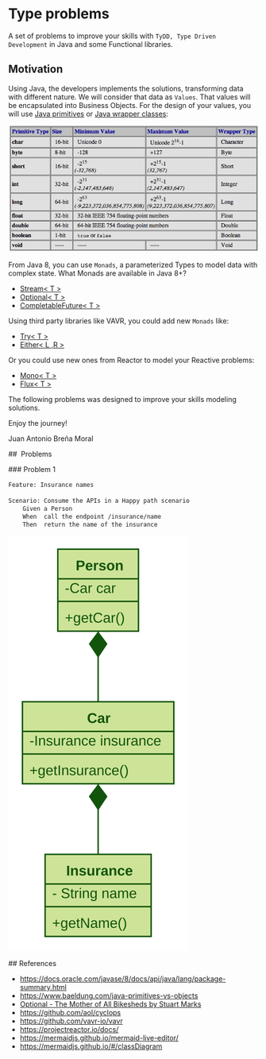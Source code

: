# Type problems
A set of problems to improve your skills with `TyDD, Type Driven Development` 
in Java and some Functional libraries.

## Motivation

Using Java, the developers implements the solutions, transforming data 
with different nature. We will consider that data as `Values`. That values will be encapsulated into Business Objects. For the design of your 
values, you will use [Java primitives](https://docs.oracle.com/javase/tutorial/java/nutsandbolts/datatypes.html)
or [Java wrapper classes](https://en.wikipedia.org/wiki/Primitive_wrapper_class):

![](docs/images/javaTypes.png) 

From Java 8, you can use `Monads`, a parameterized Types to model data with
complex state. What Monads are available in Java 8+?

- [Stream< T >](https://docs.oracle.com/javase/8/docs/api/java/util/stream/Stream.html)
- [Optional< T >](https://docs.oracle.com/javase/8/docs/api/java/util/Optional.html)
- [CompletableFuture< T >](https://docs.oracle.com/javase/8/docs/api/java/util/concurrent/CompletableFuture.html)

Using third party libraries like VAVR, you could add new `Monads` like:

- [Try< T >](https://static.javadoc.io/io.vavr/vavr/0.9.2/io/vavr/control/Try.html)
- [Either< L ,R >](https://static.javadoc.io/io.vavr/vavr/0.9.2/io/vavr/control/Either.html)

Or you could use new ones from Reactor to model your Reactive problems:

- [Mono< T >](https://projectreactor.io/docs/core/release/api/reactor/core/publisher/Mono.html)
- [Flux< T >](https://projectreactor.io/docs/core/release/api/reactor/core/publisher/Flux.html)

The following problems was designed to improve your skills modeling solutions.

Enjoy the journey!

Juan Antonio Breña Moral


##  Problems

### Problem 1

``` gherkin 
Feature: Insurance names

Scenario: Consume the APIs in a Happy path scenario
    Given a Person
    When  call the endpoint /insurance/name
    Then  return the name of the insurance
``` 

![](./docs/class-diagram-type-problem1.svg)

## References

- https://docs.oracle.com/javase/8/docs/api/java/lang/package-summary.html
- https://www.baeldung.com/java-primitives-vs-objects
- [Optional - The Mother of All Bikesheds by Stuart Marks](https://www.youtube.com/watch?v=Ej0sss6cq14)
- https://github.com/aol/cyclops
- https://github.com/vavr-io/vavr
- https://projectreactor.io/docs/
- https://mermaidjs.github.io/mermaid-live-editor/
- https://mermaidjs.github.io/#/classDiagram
